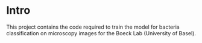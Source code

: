 # Intro
This project contains the code required to train the model for bacteria classification on microscopy images for the Boeck Lab (University of Basel).